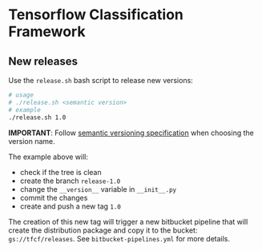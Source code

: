 # Tensorflow Classification Framework


## New releases

Use the `release.sh` bash script to release new versions:

```bash
# usage
# ./release.sh <semantic version>
# example 
./release.sh 1.0 
```

**IMPORTANT**: Follow [semantic versioning specification](https://semver.org/) when choosing the version name.

The example above will:
 
 * check if the tree is clean
 * create the branch `release-1.0`
 * change the `__version__` variable in `__init__.py`
 * commit the changes
 * create and push a new tag `1.0`
 
 The creation of this new tag will trigger a new bitbucket pipeline that will create the distribution package and 
 copy it to the bucket: `gs://tfcf/releases`. See `bitbucket-pipelines.yml` for more details.
  
